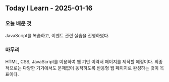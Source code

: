## Today I Learn - 2025-01-16

### 오늘 배운 것
JavaScript를 복습하고, 이벤트 관련 실습을 진행하였다.

### 마무리
HTML, CSS, JavaScript를 이용하여 웹 기반 이력서 페이지를 제작할 예정이다. 최종적으로는 다양한 기기에서도 문제없이 동작하도록 반응형 웹 페이지로 완성하는 것이 목표이다.